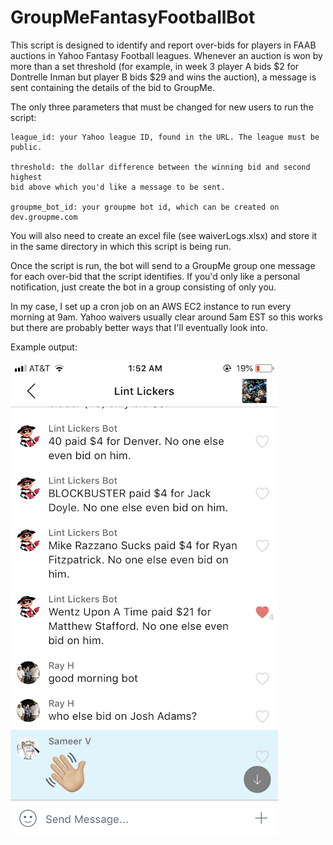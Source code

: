 # GroupMeFantasyFootballBot

This script is designed to identify and report over-bids for players in 
FAAB auctions in Yahoo Fantasy Football leagues. Whenever an auction is won
by more than a set threshold (for example, in week 3 player A bids $2 for 
Dontrelle Inman but player B bids $29 and wins the auction), a message is 
sent containing the details of the bid to GroupMe.

The only three parameters that must be changed for new users to run the script:
    
    league_id: your Yahoo league ID, found in the URL. The league must be public.
    
    threshold: the dollar difference between the winning bid and second highest 
    bid above which you'd like a message to be sent.

    groupme_bot_id: your groupme bot id, which can be created on dev.groupme.com
    
You will also need to create an excel file (see waiverLogs.xlsx) and 
store it in the same directory in which this script is being run.

Once the script is run, the bot will send to a GroupMe group one message for 
each over-bid that the script identifies. If you'd only like a personal 
notification, just create the bot in a group consisting of only you.

In my case, I set up a cron job on an AWS EC2 instance to run every morning at 9am. 
Yahoo waivers usually clear around 5am EST so this works but there are probably
better ways that I'll eventually look into.

Example output: 

![alt text](https://github.com/sameervinayak31/GroupMeFantasyFootballBot/blob/master/IMG_4985.png)


